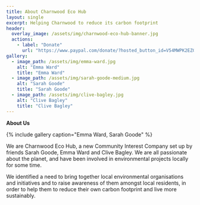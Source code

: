 ```yaml
---
title: About Charnwood Eco Hub
layout: single
excerpt: Helping Charnwood to reduce its carbon footprint
header:
  overlay_image: /assets/img/charnwood-eco-hub-banner.jpg
  actions:
    - label: "Donate"
      url: "https://www.paypal.com/donate/?hosted_button_id=V54MWPK2EZGPY"
gallery:
  - image_path: /assets/img/emma-ward.jpg
    alt: "Emma Ward"
    title: "Emma Ward"
  - image_path: /assets/img/sarah-goode-medium.jpg
    alt: "Sarah Goode"
    title: "Sarah Goode"
  - image_path: /assets/img/clive-bagley.jpg
    alt: "Clive Bagley"
    title: "Clive Bagley"
---
```


**About Us**

{% include gallery caption="Emma Ward, Sarah Goode" %}

We are Charnwood Eco Hub, a new Community Interest Company set up by friends Sarah Goode, Emma Ward and Clive Bagley.  We are all passionate about the planet, and have been involved in environmental projects locally for some time.

We identified a need to bring together local environmental organisations and initiatives and to raise awareness of them amongst local residents, in order to help them to reduce their own carbon footprint and live more sustainably.



